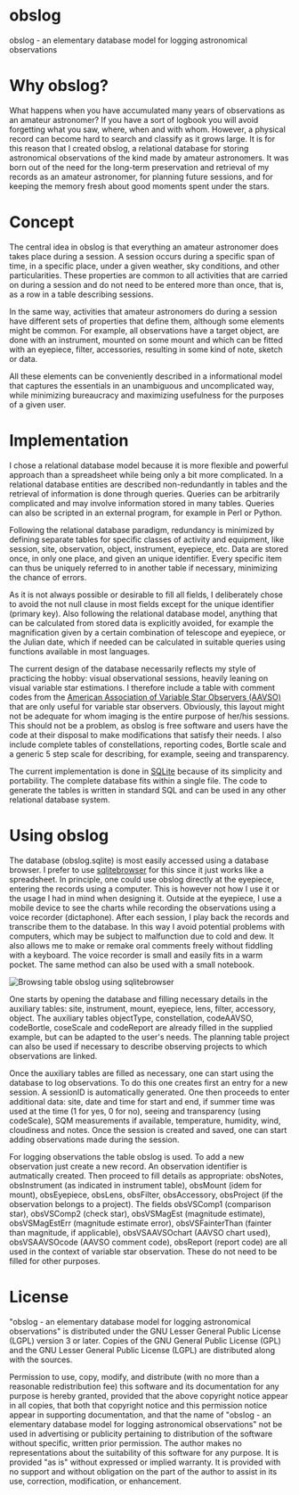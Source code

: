 # obslog
obslog - an elementary database model for logging astronomical observations

# Why obslog?
What happens when you have accumulated many years of observations as an amateur astronomer? If you have a sort of logbook you will avoid forgetting what you saw, where, when and with whom. However, a physical record can become hard to search and classify as it grows large. It is for this reason that I created obslog, a relational database for storing astronomical observations of the kind made by amateur astronomers. It was born out of the need for the long-term preservation and retrieval of my records as an amateur astronomer, for planning future sessions, and for keeping the memory fresh about good moments spent under the stars.

# Concept
The central idea in obslog is that everything an amateur astronomer does takes place during a session. A session occurs during a specific span of time, in a specific place, under a given weather, sky conditions, and other particularities. These properties are common to all activities that are carried on during a session and do not need to be entered more than once, that is, as a row in a table describing sessions.

In the same way, activities that amateur astronomers do during a session have different sets of properties that define them, although some elements might be common. For example, all observations have a target object, are done with an instrument, mounted on some mount and which can be fitted with an eyepiece, filter, accessories, resulting in some kind of note, sketch or data.

All these elements can be conveniently described in a informational model that captures the essentials in an unambiguous and uncomplicated way, while minimizing bureaucracy and maximizing usefulness for the purposes of a given user.


# Implementation

I chose a relational database model because it is more flexible and powerful approach than a spreadsheet while being only a bit more complicated. In a relational database entities are described non-redundantly in tables and the retrieval of information is done through queries. Queries can be arbitrarily complicated and may involve information stored in many tables. Queries can also be scripted in an external program, for example in Perl or Python.

Following the relational database paradigm, redundancy is minimized by defining separate tables for specific classes of activity and equipment, like session, site, observation, object, instrument, eyepiece, etc. Data are stored once, in only one place, and given an unique identifier. Every specific item can thus be uniquely referred to in another table if necessary, minimizing the chance of errors.

As it is not always possible or desirable to fill all fields, I deliberately chose to avoid the not null clause in most fields except for the unique identifier (primary key). Also following the relational database model, anything that can be calculated from stored data is explicitly avoided, for example the magnification given by a certain combination of telescope and eyepiece, or the Julian date, which if needed can be calculated in suitable queries using functions available in most languages.

The current design of the database necessarily reflects my style of practicing the hobby: visual observational sessions, heavily leaning on visual variable star estimations. I therefore include a table with comment codes from the [American Association of Variable Star Observers (AAVSO)](https://www.aavso.org/) that are only useful for variable star observers. Obviously, this layout might not be adequate for whom imaging is the entire purpose of her/his sessions. This should not be a problem, as obslog is free software and users have the code at their disposal to make modifications that satisfy their needs. I also include complete tables of constellations, reporting codes, Bortle scale and a generic 5 step scale for describing, for example, seeing and transparency.

The current implementation is done in [SQLite](https://www.sqlite.org/index.html) because of its simplicity and portability. The complete database fits within a single file. The code to generate the tables is written in standard SQL and can be used in any other relational database system.


# Using obslog
The database (obslog.sqlite) is most easily accessed using a database browser. I prefer to use [sqlitebrowser](https://github.com/sqlitebrowser/sqlitebrowser) for this since it just works like a spreadsheet. In principle, one could use obslog directly at the eyepiece, entering the records using a computer. This is however not how I use it or the usage I had in mind when designing it. Outside at the eyepiece, I use a mobile device to see the charts while recording the observations using a voice recorder (dictaphone). After each session, I play back the records and transcribe them to the database. In this way I avoid potential problems with computers, which may be subject to malfunction due to cold and dew. It also allows me to make or remake oral comments freely without fiddling with a keyboard. The voice recorder is small and easily fits in a warm pocket. The same method can also be used with a small notebook.

![Browsing table obslog using sqlitebrowser](https://github.com/dhdeangelis/obslog/blob/master/obslog_sqlitebrowser_example.png)

One starts by opening the database and filling necessary details in the auxiliary tables: site, instrument, mount, eyepiece, lens, filter, accessory, object. The auxiliary tables objectType, constellation, codeAAVSO, codeBortle, coseScale and codeReport are already filled in the supplied example, but can be adapted to the user's needs. The planning table project can also be used if necessary to describe observing projects to which observations are linked.

Once the auxiliary tables are filled as necessary, one can start using the database to log observations. To do this one creates first an entry for a new session. A sessionID is automatically generated. One then proceeds to enter additional data: site, date and time for start and end, if summer time was used at the time (1 for yes, 0 for no), seeing and transparency (using codeScale), SQM measurements if available, temperature, humidity, wind, cloudiness and notes. Once the session is created and saved, one can start adding observations made during the session.

For logging observations the table obslog is used. To add a new observation just create a new record. An observation identifier is autmatically created. Then proceed to fill details as appropriate: obsNotes, obsInstrument (as indicated in instrument table), obsMount (idem for mount), obsEyepiece, obsLens, obsFilter, obsAccessory, obsProject (if the observation belongs to a project). The fields obsVSComp1 (comparison star), obsVSComp2 (check star), obsVSMagEst (magnitude estimate), obsVSMagEstErr (magnitude estimate error), obsVSFainterThan (fainter than magnitude, if applicable), obsVSAAVSOchart (AAVSO chart used), obsVSAAVSOcode (AAVSO comment code), obsReport (report code) are all used in the context of variable star observation. These do not need to be filled for other purposes.


# License
"obslog - an elementary database model for logging astronomical observations" is distributed under the GNU Lesser General Public License (LGPL) version 3 or later. Copies of the GNU General Public License (GPL) and the GNU Lesser General Public License (LGPL) are distributed along with the sources.

Permission to use, copy, modify, and distribute (with no more than a reasonable redistribution fee) this software and its documentation for any purpose is hereby granted, provided that the above copyright notice appear in all copies, that both that copyright notice and this permission notice appear in supporting documentation, and that the name of "obslog - an elementary database model for logging astronomical observations" not be used in advertising or publicity pertaining to distribution of the software without specific, written prior permission. The author makes no representations about the suitability of this software for any purpose. It is provided "as is" without expressed or implied warranty. It is provided with no support and without obligation on the part of the author to assist in its use, correction, modification, or enhancement.
